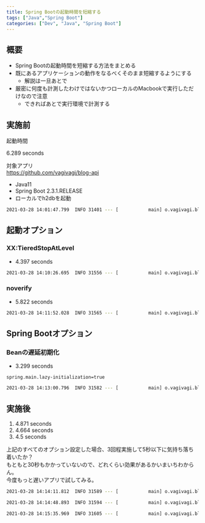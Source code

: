 ```yaml
---
title: Spring Bootの起動時間を短縮する
tags: ["Java","Spring Boot"]
categories: ["Dev", "Java", "Spring Boot"]
---
```


## 概要

- Spring Bootの起動時間を短縮する方法をまとめる
- 既にあるアプリケーションの動作をなるべくそのまま短縮するようにする
  - 解説は一旦あとで
- 厳密に何度も計測したわけではないかつローカルのMacbookで実行しただけなので注意
  - できればあとで実行環境で計測する

## 実施前

起動時間  

6.289 seconds

対象アプリ  
https://github.com/vagivagi/blog-api

- Java11
- Spring Boot 2.3.1.RELEASE
- ローカルでh2dbを起動

``` bash
2021-03-28 14:01:47.799  INFO 31401 --- [           main] o.vagivagi.blog.api.BlogApiApplication   : Started BlogApiApplication in 6.289 seconds (JVM running for 7.178)
```

## 起動オプション

### XX:TieredStopAtLevel

- 4.397 seconds

``` bash
2021-03-28 14:10:26.695  INFO 31556 --- [           main] o.vagivagi.blog.api.BlogApiApplication   : Started BlogApiApplication in 4.397 seconds (JVM running for 5.156)
```

### noverify

- 5.822 seconds

``` bash
2021-03-28 14:11:52.028  INFO 31565 --- [           main] o.vagivagi.blog.api.BlogApiApplication   : Started BlogApiApplication in 5.822 seconds (JVM running for 6.59)
```

## Spring Bootオプション

### Beanの遅延初期化

- 3.299 seconds

``` properties
spring.main.lazy-initialization=true
```

``` bash
2021-03-28 14:13:00.796  INFO 31582 --- [           main] o.vagivagi.blog.api.BlogApiApplication   : Started BlogApiApplication in 3.299 seconds (JVM running for 3.947)
```

## 実施後

1. 4.871 seconds
2. 4.664 seconds
3. 4.5 seconds

上記のすべてのオプション設定した場合、3回程実施して5秒以下に気持ち落ち着いたか？  
もともと30秒もかかっていないので、どれくらい効果があるかいまいちわからん。  
今度もっと遅いアプリで試してみる。  

``` bash
2021-03-28 14:14:11.812  INFO 31589 --- [           main] o.vagivagi.blog.api.BlogApiApplication   : Started BlogApiApplication in 4.871 seconds (JVM running for 6.188)
```

``` bash
2021-03-28 14:14:48.893  INFO 31594 --- [           main] o.vagivagi.blog.api.BlogApiApplication   : Started BlogApiApplication in 4.664 seconds (JVM running for 5.569)
```

``` bash
2021-03-28 14:15:35.969  INFO 31605 --- [           main] o.vagivagi.blog.api.BlogApiApplication   : Started BlogApiApplication in 4.5 seconds (JVM running for 5.217)
```
